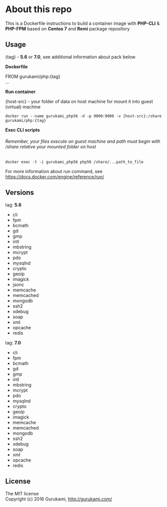 # About this repo

This is a Dockerfile instructions to build a container image with **PHP-CLI** & **PHP-FPM** based on **Centos 7** and **Remi** package repository

## Usage

{tag} - **5.6** or **7.0**, see additional information about pack below

**Dockerfile**

FROM gurukami/php:{tag}  
...

**Run container**

{host-src} - your folder of data on host machine for mount it into guest (virtual) machine  
```
docker run --name gurukami_php56 -d -p 9000:9000 -v {host-src}:/share gurukami/php:{tag}
```  

**Exec CLI scripts**
###### Remember, your files execute on guest machine and path must begin with /share relative your mounted folder on host

```
docker exec -t -i gurukami_php56 php56 /share/...path_to_file
```  
For more information about run command, see https://docs.docker.com/engine/reference/run/

## Versions

tag: **5.6**

- cli
- fpm
- bcmath
- gd
- gmp
- intl
- mbstring
- mcrypt
- pdo
- mysqlnd
- crypto
- geoip
- imagick
- jsonc
- memcache
- memcached
- mongodb
- ssh2
- xdebug
- soap
- xml
- opcache
- redis

tag: **7.0**

- cli
- fpm
- bcmath
- gd
- gmp
- intl
- mbstring
- mcrypt
- pdo
- mysqlnd
- crypto
- geoip
- imagick
- memcache
- memcached
- mongodb
- ssh2
- xdebug
- soap
- xml
- opcache
- redis

## License

The MIT license  
Copyright (c) 2016 Gurukami, http://gurukami.com/
